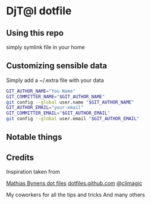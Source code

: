 # DjT@l dotfile

## Using this repo

simply symlink file in your home

## Customizing sensible data

Simply add a ~/.extra file with your data

```bash
GIT_AUTHOR_NAME="You Name"
GIT_COMMITTER_NAME="$GIT_AUTHOR_NAME"
git config --global user.name "$GIT_AUTHOR_NAME"
GIT_AUTHOR_EMAIL="your-email"
GIT_COMMITTER_EMAIL="$GIT_AUTHOR_EMAIL"
git config --global user.email "$GIT_AUTHOR_EMAIL"
```

## Notable things



## Credits

Inspiration taken from

[Mathias Bynens dot files](https://github.com/mathiasbynens/dotfiles)
[dotfiles.github.com](http://dotfiles.github.com/)
[@climagic](https://twitter.com/climagic)

My coworkers for all the tips and tricks
And many others

